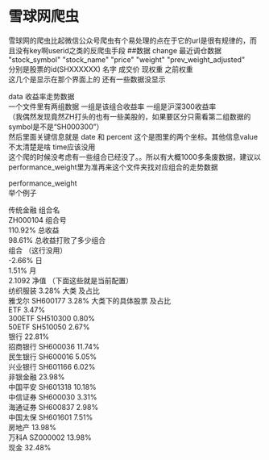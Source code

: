 # 雪球网爬虫 
雪球网的爬虫比起微信公众号爬虫有个易处理的点在于它的url是很有规律的，而且没有key啊userid之类的反爬虫手段
##数据
change 最近调仓数据   
"stock_symbol" "stock_name" "price" "weight" "prev_weight_adjusted"  
分别是股票的id(SHXXXXXX) 名字 成交价 现权重 之前权重   
这几个是显示在那个界面上的 还有一些数据没显示  
  
data 收益率走势数据  
一个文件里有两组数据 一组是该组合收益率 一组是沪深300收益率  
（我偶然发现竟然ZH打头的也有一些美股的，如果要区分只需看第二组数据的symbol是不是“SH000300”）  
然后里面关键信息就是 date 和 percent 这个是图里的两个坐标。其他信息value不太清楚是啥 time应该没用  
这个爬的时候没考虑有一些组合已经没了。。所以有大概1000多条废数据，建议以performance_weight里为准再来这个文件夹找对应组合的走势数据  

performance_weight  
举个例子  
  
传统金融  	  组合名  
ZH000104 	  组合号  
110.92% 	  总收益  
98.61% 		   总收益打败了多少组合  
组合    	  （这行没用）  
-2.66% 		    日  
1.51%	    	    月  
2.1092  	    净值        （下面这些就是当前配置）  
纺织服装 3.28%           大类 及占比  
雅戈尔 SH600177 3.28%    大类下的具体股票 及占比  
ETF 3.47%   
300ETF SH510300 0.80%   
50ETF SH510050 2.67%   
银行 22.81%   
招商银行 SH600036 11.74%   
民生银行 SH600016 5.05%   
兴业银行 SH601166 6.02%   
非银金融 23.98%   
中国平安 SH601318 10.18%  
中信证券 SH600030 3.31%  
海通证券 SH600837 2.98%  
中国太保 SH601601 7.51%  
房地产 13.98%  
万科A SZ000002 13.98%  
现金 32.48%  
